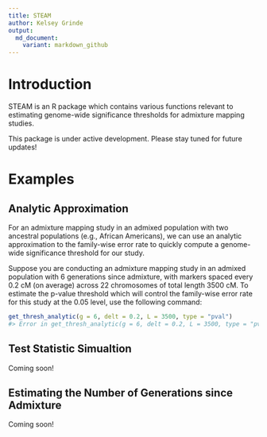 ```yaml
---
title: STEAM
author: Kelsey Grinde
output:
  md_document:
    variant: markdown_github
---
```


<!-- README.md is generated from README.Rmd. Please edit that file -->



# Introduction

STEAM is an R package which contains various functions relevant to estimating genome-wide significance thresholds for admixture mapping studies. 

This package is under active development. Please stay tuned for future updates!

# Examples

## Analytic Approximation

For an admixture mapping study in an admixed population with two ancestral populations (e.g., African Americans), we can use an analytic approximation to the family-wise error rate to quickly compute a genome-wide significance threshold for our study. 

Suppose you are conducting an admixture mapping study in an admixed population with 6 generations since admixture, with markers spaced every 0.2 cM (on average) across 22 chromosomes of total length 3500 cM. To estimate the p-value threshold which will control the family-wise error rate for this study at the 0.05 level, use the following command:


```r
get_thresh_analytic(g = 6, delt = 0.2, L = 3500, type = "pval")
#> Error in get_thresh_analytic(g = 6, delt = 0.2, L = 3500, type = "pval"): could not find function "get_thresh_analytic"
```

## Test Statistic Simualtion

Coming soon!

## Estimating the Number of Generations since Admixture

Coming soon!
